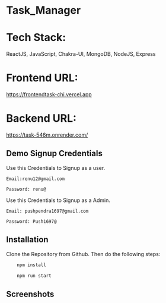 # Task_Manager

# Tech Stack:
ReactJS, JavaScript, Chakra-UI, MongoDB, NodeJS, Express

# Frontend URL: 
https://frontendtask-chi.vercel.app
# Backend URL: 
https://task-546m.onrender.com/

## Demo Signup Credentials
Use this Credentials to Signup as a user.

``Email:renu12@gmail.com``

``Password: renu@``

Use this Credentials to Signup as a Admin.

``Email: pushpendra1697@gmail.com``

``Password: Push1697@``

## Installation

Clone the Repository from Github. Then do the following steps:

```bash
    npm install

    npm run start
```

## Screenshots